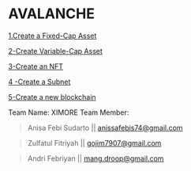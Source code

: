 # AVALANCHE

[1.Create a Fixed-Cap Asset](./1-Create%20a%20Fixed-Cap%20Asset/readme.md)

[2-Create Variable-Cap Asset](./2-Create%20Variable-Cap%20Asset/readme.md)

[3-Create an NFT](./3-Create%20an%20NFT/readme.md)

[4 -Create a Subnet](./4%20-Create%20a%20Subnet/readme.md)

[5-Create a new blockchain](./5-Create%20a%20new%20blockchain/readme.md)


Team Name: XIMORE
Team Member: 
> Anisa Febi Sudarto || anissafebis74@gmail.com


> Zulfatul Fitriyah || gojim7907@gmail.com


> Andri Febriyan || mang.droop@gmail.com

